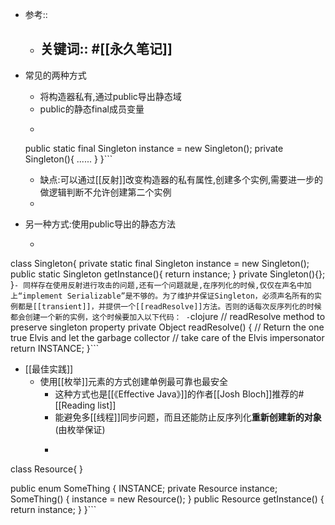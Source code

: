 - 参考::
    - 关键词:: #[[永久笔记]]
        - 
- 常见的两种方式
    - 将构造器私有,通过public导出静态域
    - public的静态final成员变量
    - ```public class Singleton{
    public static final Singleton instance = new Singleton();
    private Singleton(){
    ......
    }
}```
    - 缺点:可以通过[[反射]]改变构造器的私有属性,创建多个实例,需要进一步的做逻辑判断不允许创建第二个实例
    - 

- 另一种方式:使用public导出的静态方法
    - ```clojure
class Singleton{
    private static final Singleton instance = new Singleton();
    public static Singleton getInstance(){
        return instance;
    }
    private Singleton(){};
}```
    - 同样存在使用反射进行攻击的问题,还有一个问题就是,在序列化的时候,仅仅在声名中加上“implement Serializable”是不够的。为了维护并保证Singleton，必须声名所有的实例都是[[transient]]，并提供一个[[readResolve]]方法。否则的话每次反序列化的时候都会创建一个新的实例，这个时候要加入以下代码：
        - ```clojure
// readResolve method to preserve singleton property
private Object readResolve() {
    // Return the one true Elvis and let the garbage collector
    // take care of the Elvis impersonator
    return INSTANCE;
}```
- [[最佳实践]]
    - 使用[[枚举]]元素的方式创建单例最可靠也最安全
        - 这种方式也是[[《Effective Java》]]的作者[[Josh Bloch]]推荐的#[[Reading list]]
        - 能避免多[[线程]]同步问题，而且还能防止反序列化**重新创建新的对象**(由枚举保证)
        - ```clojure
class Resource{
}

public enum SomeThing {
    INSTANCE;
    private Resource instance;
    SomeThing() {
        instance = new Resource();
    }
    public Resource getInstance() {
        return instance;
    }
}```
